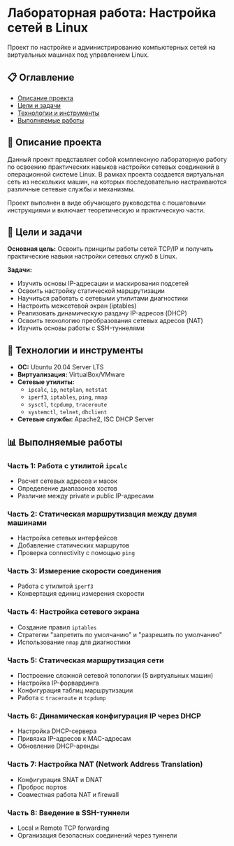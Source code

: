 # Лабораторная работа: Настройка сетей в Linux

Проект по настройке и администрированию компьютерных сетей на виртуальных машинах под управлением Linux.

## 📋 Оглавление

- [Описание проекта](#описание-проекта)
- [Цели и задачи](#цели-и-задачи)
- [Технологии и инструменты](#технологии-и-инструменты)
- [Выполняемые работы](#выполняемые-работы)

## 🚀 Описание проекта

Данный проект представляет собой комплексную лабораторную работу по освоению практических навыков настройки сетевых соединений в операционной системе Linux. В рамках проекта создается виртуальная сеть из нескольких машин, на которых последовательно настраиваются различные сетевые службы и механизмы.

Проект выполнен в виде обучающего руководства с пошаговыми инструкциями и включает теоретическую и практическую части.

## 🎯 Цели и задачи

**Основная цель:** Освоить принципы работы сетей TCP/IP и получить практические навыки настройки сетевых служб в Linux.

**Задачи:**
- Изучить основы IP-адресации и маскирования подсетей
- Освоить настройку статической маршрутизации
- Научиться работать с сетевыми утилитами диагностики
- Настроить межсетевой экран (iptables)
- Реализовать динамическую раздачу IP-адресов (DHCP)
- Освоить технологию преобразования сетевых адресов (NAT)
- Изучить основы работы с SSH-туннелями

## 🔧 Технологии и инструменты

- **ОС:** Ubuntu 20.04 Server LTS
- **Виртуализация:** VirtualBox/VMware
- **Сетевые утилиты:**
  - `ipcalc`, `ip`, `netplan`, `netstat`
  - `iperf3`, `iptables`, `ping`, `nmap`
  - `sysctl`, `tcpdump`, `traceroute`
  - `systemctl`, `telnet`, `dhclient`
- **Сетевые службы:** Apache2, ISC DHCP Server


## 📊 Выполняемые работы

### Часть 1: Работа с утилитой `ipcalc`
- Расчет сетевых адресов и масок
- Определение диапазонов хостов
- Различие между private и public IP-адресами

### Часть 2: Статическая маршрутизация между двумя машинами
- Настройка сетевых интерфейсов
- Добавление статических маршрутов
- Проверка connectivity с помощью `ping`

### Часть 3: Измерение скорости соединения
- Работа с утилитой `iperf3`
- Конвертация единиц измерения скорости

### Часть 4: Настройка сетевого экрана
- Создание правил `iptables`
- Стратегии "запретить по умолчанию" и "разрешить по умолчанию"
- Использование `nmap` для диагностики

### Часть 5: Статическая маршрутизация сети
- Построение сложной сетевой топологии (5 виртуальных машин)
- Настройка IP-форвардинга
- Конфигурация таблиц маршрутизации
- Работа с `traceroute` и `tcpdump`

### Часть 6: Динамическая конфигурация IP через DHCP
- Настройка DHCP-сервера
- Привязка IP-адресов к MAC-адресам
- Обновление DHCP-аренды

### Часть 7: Настройка NAT (Network Address Translation)
- Конфигурация SNAT и DNAT
- Проброс портов
- Совместная работа NAT и firewall

### Часть 8: Введение в SSH-туннели
- Local и Remote TCP forwarding
- Организация безопасных соединений через туннели


